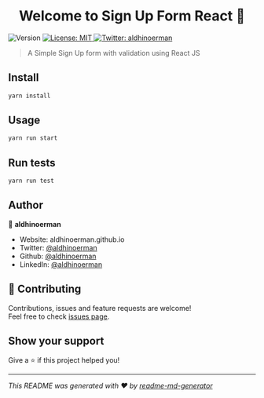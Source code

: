 <h1 align="center">Welcome to Sign Up Form React 👋</h1>
<p>
  <img alt="Version" src="https://img.shields.io/badge/version-0.1.0-blue.svg?cacheSeconds=2592000" />
  <a href="#" target="_blank">
    <img alt="License: MIT" src="https://img.shields.io/badge/License-MIT-yellow.svg" />
  </a>
  <a href="https://twitter.com/aldhinoerman" target="_blank">
    <img alt="Twitter: aldhinoerman" src="https://img.shields.io/twitter/follow/aldhinoerman.svg?style=social" />
  </a>
</p>

> A Simple Sign Up form with validation using React JS

## Install

```sh
yarn install
```

## Usage

```sh
yarn run start
```

## Run tests

```sh
yarn run test
```

## Author

👤 **aldhinoerman**

* Website: aldhinoerman.github.io
* Twitter: [@aldhinoerman](https://twitter.com/aldhinoerman)
* Github: [@aldhinoerman](https://github.com/aldhinoerman)
* LinkedIn: [@aldhinoerman](https://linkedin.com/in/aldhinoerman)

## 🤝 Contributing

Contributions, issues and feature requests are welcome!<br />Feel free to check [issues page](https://github.com/aldhinoerman/react-signup-form/issues). 

## Show your support

Give a ⭐️ if this project helped you!

***
_This README was generated with ❤️ by [readme-md-generator](https://github.com/kefranabg/readme-md-generator)_